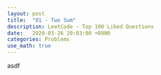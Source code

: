 ```yaml
---
layout: post
title:  "01 - Two Sum"
description: LeetCode - Top 100 Liked Questions
date:   2020-03-26 20:03:00 +0900
categories: Problems
use_math: true
---
```

asdf
